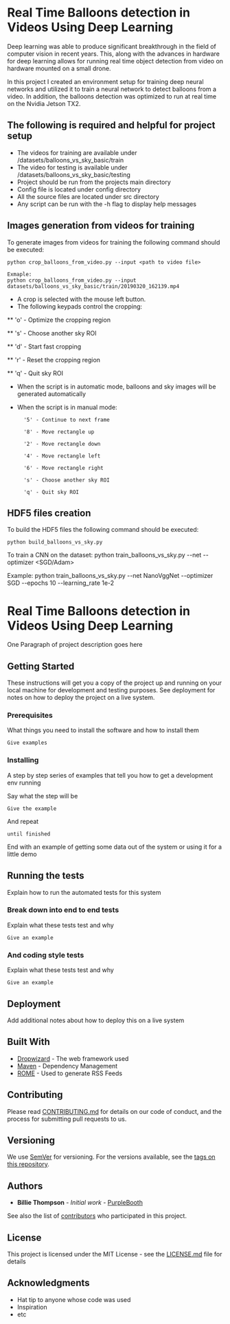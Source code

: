 # Real Time Balloons detection in Videos Using Deep Learning

Deep learning was able to produce significant breakthrough in the field of computer vision in recent years. This, along with the advances in hardware for deep learning allows for running real time object detection from video on hardware mounted on a small drone.

In this project I created an environment setup for training deep neural networks and utilized it to train a neural network to detect balloons from a video. In addition, the balloons detection was optimized to run at real time on the Nvidia Jetson TX2.

## The following is required and helpful for project setup

* The videos for training are available under /datasets/balloons_vs_sky_basic/train
* The video for testing is available under /datasets/balloons_vs_sky_basic/testing
* Project should be run from the projects main directory
* Config file is located under config directory
* All the source files are located under src directory
* Any script can be run with the -h flag to display help messages

## Images generation from videos for training

To generate images from videos for training the following command should be executed:

```
python crop_balloons_from_video.py --input <path to video file>

Exmaple:
python crop_balloons_from_video.py --input datasets/balloons_vs_sky_basic/train/20190320_162139.mp4
```

* A crop is selected with the mouse left button.
* The following keypads control the cropping:

** 'o' - Optimize the cropping region

** 's' - Choose another sky ROI

** 'd' - Start fast cropping

** 'r' - Reset the cropping region

** 'q' - Quit sky ROI

* When the script is in automatic mode, balloons and sky images will be generated automatically

* When the script is in manual mode:

		'5' - Continue to next frame

		'8' - Move rectangle up

		'2' - Move rectangle down

		'4' - Move rectangle left

		'6' - Move rectangle right

		's' - Choose another sky ROI

		'q' - Quit sky ROI

## HDF5 files creation

To build the HDF5 files the following command should be executed:

```
python build_balloons_vs_sky.py
```

To train a CNN on the dataset:
python train_balloons_vs_sky.py --net <CNN architecture> --optimizer <SGD/Adam>

Example:
python train_balloons_vs_sky.py --net NanoVggNet --optimizer SGD --epochs 10 --learning_rate 1e-2






# Real Time Balloons detection in Videos Using Deep Learning

One Paragraph of project description goes here

## Getting Started

These instructions will get you a copy of the project up and running on your local machine for development and testing purposes. See deployment for notes on how to deploy the project on a live system.

### Prerequisites

What things you need to install the software and how to install them

```
Give examples
```

### Installing

A step by step series of examples that tell you how to get a development env running

Say what the step will be

```
Give the example
```

And repeat

```
until finished
```

End with an example of getting some data out of the system or using it for a little demo

## Running the tests

Explain how to run the automated tests for this system

### Break down into end to end tests

Explain what these tests test and why

```
Give an example
```

### And coding style tests

Explain what these tests test and why

```
Give an example
```

## Deployment

Add additional notes about how to deploy this on a live system

## Built With

* [Dropwizard](http://www.dropwizard.io/1.0.2/docs/) - The web framework used
* [Maven](https://maven.apache.org/) - Dependency Management
* [ROME](https://rometools.github.io/rome/) - Used to generate RSS Feeds

## Contributing

Please read [CONTRIBUTING.md](https://gist.github.com/PurpleBooth/b24679402957c63ec426) for details on our code of conduct, and the process for submitting pull requests to us.

## Versioning

We use [SemVer](http://semver.org/) for versioning. For the versions available, see the [tags on this repository](https://github.com/your/project/tags). 

## Authors

* **Billie Thompson** - *Initial work* - [PurpleBooth](https://github.com/PurpleBooth)

See also the list of [contributors](https://github.com/your/project/contributors) who participated in this project.

## License

This project is licensed under the MIT License - see the [LICENSE.md](LICENSE.md) file for details

## Acknowledgments

* Hat tip to anyone whose code was used
* Inspiration
* etc

